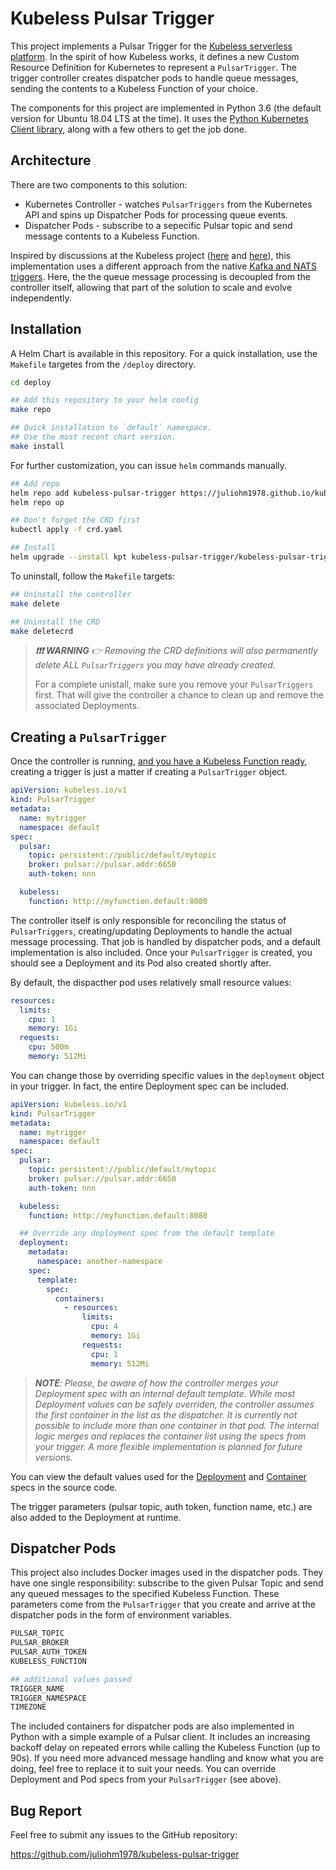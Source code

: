 # Kubeless Pulsar Trigger

This project implements a Pulsar Trigger for the [Kubeless serverless platform](https://kubeless.io/). In the spirit of how Kubeless works, it defines a new Custom Resource Definition for Kubernetes to represent a `PulsarTrigger`. The trigger controller creates dispatcher pods to handle queue messages, sending the contents to a Kubeless Function of your choice.

The components for this project are implemented in Python 3.6 (the default version for Ubuntu 18.04 LTS at the time). It uses the [Python Kubernetes Client library](https://github.com/kubernetes-client/python), along with a few others to get the job done.

## Architecture

There are two components to this solution:

* Kubernetes Controller - watches `PulsarTriggers` from the Kubernetes API and spins up Dispatcher Pods for processing queue events.
* Dispatcher Pods - subscribe to a sepecific Pulsar topic and send message contents to a Kubeless Function.

Inspired by discussions at the Kubeless project ([here](https://github.com/kubeless/kafka-trigger/issues/24) and [here](https://github.com/kubeless/kubeless/issues/826)), this implementation uses a different approach from the native [Kafka and NATS triggers](https://kubeless.io/docs/pubsub-functions/#kafka). Here, the the queue message processing is decoupled from the controller itself, allowing that part of the solution to scale and evolve independently.

## Installation

A Helm Chart is available in this repository. For a quick installation, use the `Makefile` targetes from the `/deploy` directory.

```bash
cd deploy

## Add this repository to your helm config
make repo

## Quick installation to `default` namespace.
## Use the most recent chart version.
make install
```

For further customization, you can issue `helm` commands manually.

```bash
## Add repo
helm repo add kubeless-pulsar-trigger https://juliohm1978.github.io/kubeless-pulsar-trigger/chart-index
helm repo up

## Don't forget the CRD first
kubectl apply -f crd.yaml

## Install
helm upgrade --install kpt kubeless-pulsar-trigger/kubeless-pulsar-trigger
```

To uninstall, follow the `Makefile` targets:

```bash
## Uninstall the controller
make delete

## Uninstall the CRD
make deletecrd
```

> ***❗️❗️❗️ WARNING** 👉 Removing the CRD definitions will also permanently delete ALL `PulsarTriggers` you may have already created.*
>
> For a complete unistall, make sure you remove your `PulsarTriggers` first. That will give the controller a chance to clean up and remove the associated Deployments.

## Creating a `PulsarTrigger`

Once the controller is running, [and you have a Kubeless Function ready](https://kubeless.io/docs/quick-start/), creating a trigger is just a matter if creating a `PulsarTrigger` object.

```yaml
apiVersion: kubeless.io/v1
kind: PulsarTrigger
metadata:
  name: mytrigger
  namespace: default
spec:
  pulsar:
    topic: persistent://public/default/mytopic
    broker: pulsar://pulsar.addr:6650
    auth-token: nnn

  kubeless:
    function: http://myfunction.default:8080
```

The controller itself is only responsible for reconciling the status of `PulsarTriggers`, creating/updating Deployments to handle the actual message processing. That job is handled by dispatcher pods, and a default implementation is also included. Once your `PulsarTrigger` is created, you should see a Deployment and its Pod also created shortly after.

By default, the dispacther pod uses relatively small resource values:

```yaml
resources:
  limits:
    cpu: 1
    memory: 1Gi
  requests:
    cpu: 500m
    memory: 512Mi
```

You can change those by overriding specific values in the `deployment` object in your trigger. In fact, the entire Deployment spec can be included.

```yaml
apiVersion: kubeless.io/v1
kind: PulsarTrigger
metadata:
  name: mytrigger
  namespace: default
spec:
  pulsar:
    topic: persistent://public/default/mytopic
    broker: pulsar://pulsar.addr:6650
    auth-token: nnn

  kubeless:
    function: http://myfunction.default:8080

  ## Override any deployment spec from the default template
  deployment:
    metadata:
      namespace: another-namespace
    spec:
      template:
        spec:
          containers:
            - resources:
                limits:
                  cpu: 4
                  memory: 1Gi
                requests:
                  cpu: 1
                  memory: 512Mi
```

> ***NOTE**: Please, be aware of how the controller merges your Deployment spec with an internal default template. While most Deployment values can be safely overriden, the controller assumes the first container in the list as the dispatcher. It is currently not possible to include more than one container in that pod. The internal logic merges and replaces the container list using the specs from your trigger. A more flexible implementation is planned for future versions.*

You can view the default values used for the [Deployment](controller/src/deployment-template.yaml) and [Container](controller/src/container-template.yaml) specs in the source code.

The trigger parameters (pulsar topic, auth token, function name, etc.) are also added to the Deployment at runtime.

## Dispatcher Pods

This project also includes Docker images used in the dispatcher pods. They have one single responsibility: subscribe to the given Pulsar Topic and send any queued messages to the specified Kubeless Function. These parameters come from the `PulsarTrigger` that you create and arrive at the dispatcher pods in the form of environment variables.

```bash
PULSAR_TOPIC
PULSAR_BROKER
PULSAR_AUTH_TOKEN
KUBELESS_FUNCTION

## additional values passed
TRIGGER_NAME
TRIGGER_NAMESPACE
TIMEZONE
```

The included containers for dispatcher pods are also implemented in Python with a simple example of a Pulsar client. It includes an increasing backoff delay on repeated errors while calling the Kubeless Function (up to 90s). If you need more advanced message handling and know what you are doing, feel free to replace it to suit your needs. You can override Deployment and Pod specs from your `PulsarTrigger` (see above).

## Bug Report

Feel free to submit any issues to the GitHub repository:

<https://github.com/juliohm1978/kubeless-pulsar-trigger>
